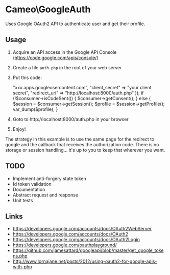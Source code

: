 # Cameo\GoogleAuth

Uses Google OAuth2 API to authenticate user and get their profile.

## Usage

 1. Acquire an API access in the Google API Console (https://code.google.com/apis/console/)
 1. Create a file `auth.php` in the root of your web server
 1. Put this code:

    <?php

    session_start();

    require_once __DIR__ . "/../vendor/autoload.php";

    $consumer = new Cameo\GoogleAuth\Consumer(array(
	    "client_id" => "xxx.apps.googleusercontent.com",
	    "client_secret" => "your client secret",
	    "redirect_uri" => "http://localhost:8000/auth.php"
    ));

    if (!$consumer->isCodeSent()) {
        $consumer->getConsent();
    } else {
	    $session = $consumer->getSession();
	    $profile = $session->getProfile();
	    var_dump($profile);
    }
    
 1. Goto to http://localhost:8000/auth.php in your browser
 1. Enjoy!

The strategy in this example is to use the same page for the redirect to google 
and the callback that receives the authorization code. There is no storage or 
session handling... it's up to you to keep that wherever you want.

## TODO

 * Implement anti-forgery state token
 * Id token validation
 * Documentation
 * Abstract request and response
 * Unit tests

## Links

 * https://developers.google.com/accounts/docs/OAuth2WebServer
 * https://developers.google.com/accounts/docs/OAuth2
 * https://developers.google.com/accounts/docs/OAuth2Login
 * https://developers.google.com/oauthplayground/
 * https://github.com/jamesattard/googleapi/blob/master/get_google_tokens.php
 * http://www.lornajane.net/posts/2012/using-oauth2-for-google-apis-with-php